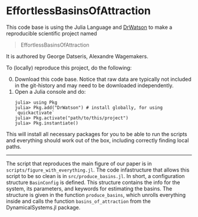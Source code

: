 # EffortlessBasinsOfAttraction

This code base is using the Julia Language and [DrWatson](https://juliadynamics.github.io/DrWatson.jl/stable/)
to make a reproducible scientific project named
> EffortlessBasinsOfAttraction

It is authored by George Datseris, Alexandre Wagemakers.

To (locally) reproduce this project, do the following:

0. Download this code base. Notice that raw data are typically not included in the
   git-history and may need to be downloaded independently.
1. Open a Julia console and do:
   ```
   julia> using Pkg
   julia> Pkg.add("DrWatson") # install globally, for using `quickactivate`
   julia> Pkg.activate("path/to/this/project")
   julia> Pkg.instantiate()
   ```

This will install all necessary packages for you to be able to run the scripts and
everything should work out of the box, including correctly finding local paths.

---

The script that reproduces the main figure of our paper is in `scripts/figure_with_everything.jl`. The code infastructure that allows this script to be so clean is in `src/produce_basins.jl`. In short, a configuration structure `BasinConfig` is defined. This structure contains the info for the system, its parameters, and keywords for estimating the basins. The structure is given in the function `produce_basins`, which unrolls everything inside and calls the function `basins_of_attraction` from the DynamicalSystems.jl package.